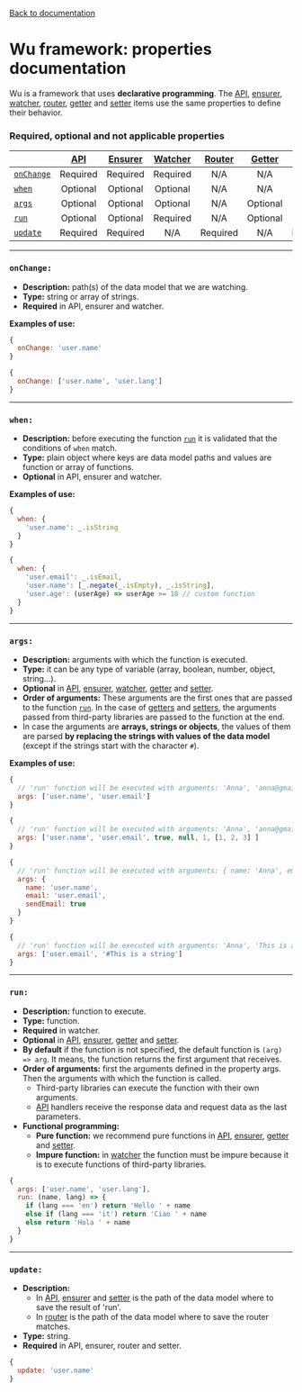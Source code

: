 [Back to documentation](./documentation.md)

# Wu framework: properties documentation

Wu is a framework that uses **declarative programming**. The [API](./documentation-api.md), [ensurer](./documentation-ensurer.md), [watcher](./documentation-watcher.md), [router](./documentation-router.md), [getter](./documentation-getter.md) and [setter](./documentation-setter.md) items use the same properties to define their behavior.

### Required, optional and not applicable properties

|                         | [API](./documentation-api.md) | [Ensurer](./documentation-ensurer.md) | [Watcher](./documentation-watcher.md) | [Router](./documentation-router.md) | [Getter](./documentation-getter.md) | [Setter](./documentation-setter.md) |
|-------------------------|:--------:|:--------:|:--------:|:--------:|:--------:|:--------:|
| [`onChange`](#onchange) | Required | Required | Required | N/A      | N/A      | N/A      |
| [`when`](#when)         | Optional | Optional | Optional | N/A      | N/A      | N/A      |
| [`args`](#args)         | Optional | Optional | Optional | N/A      | Optional | Optional |
| [`run`](#run)           | Optional | Optional | Required | N/A      | Optional | Optional |
| [`update`](#update)     | Required | Required | N/A      | Required | N/A      | Required |

___

### `onChange:`

* **Description:** path(s) of the data model that we are watching.
* **Type:** string or array of strings.
* **Required** in API, ensurer and watcher.

**Examples of use:**
```javascript
{
  onChange: 'user.name'
}
```

```javascript
{
  onChange: ['user.name', 'user.lang']
}
```
___

### `when:`

* **Description:** before executing the function [`run`](#run) it is validated that the conditions of `when` match.
* **Type:** plain object where keys are data model paths and values are function or array of functions.
* **Optional** in API, ensurer and watcher.

**Examples of use:**
```javascript
{
  when: {
    'user.name': _.isString
  }
}
```

```javascript
{
  when: {
    'user.email': _.isEmail,
    'user.name': [_.negate(_.isEmpty), _.isString],
    'user.age': (userAge) => userAge >= 18 // custom function
  }
}
```
___

### `args:`

* **Description:** arguments with which the function is executed.
* **Type:** it can be any type of variable (array, boolean, number, object, string...).
* **Optional** in [API](./documentation-api.md), [ensurer](./documentation-ensurer.md), [watcher](./documentation-watcher.md), [getter](./documentation-getter.md) and [setter](./documentation-setter.md).
* **Order of arguments:** These arguments are the first ones that are passed to the function [`run`](#run). In the case of [getters](./documentation-getter.md) and [setters](./documentation-setter.md), the arguments passed from third-party libraries are passed to the function at the end.
* In case the arguments are **arrays, strings or objects**, the values of them are parsed **by replacing the strings with values of the data model** (except if the strings start with the character `#`).

**Examples of use:**
```javascript
{
  // 'run' function will be executed with arguments: 'Anna', 'anna@gmail.com'
  args: ['user.name', 'user.email']
}
```

```javascript
{
  // 'run' function will be executed with arguments: 'Anna', 'anna@gmail.com', true, null, 1, [1, 2, 3]
  args: ['user.name', 'user.email', true, null, 1, [1, 2, 3] ]
}
```

```javascript
{
  // 'run' function will be executed with arguments: { name: 'Anna', email: 'anna@gmail.com', sendEmail: true }
  args: {
    name: 'user.name',
    email: 'user.email',
    sendEmail: true
  }
}
```

```javascript
{
  // 'run' function will be executed with arguments: 'Anna', 'This is a string'
  args: ['user.email', '#This is a string']
}
```
___

### `run:`

* **Description:** function to execute.
* **Type:** function.
* **Required** in watcher.
* **Optional** in [API](./documentation-api.md), [ensurer](./documentation-ensurer.md), [getter](./documentation-getter.md) and [setter](./documentation-setter.md).
* **By default** if the function is not specified, the default function is `(arg) => arg`. It means, the function returns the first argument that receives.
* **Order of arguments:** first the arguments defined in the property args. Then the arguments with which the function is called.
  * Third-party libraries can execute the function with their own arguments.
  * [API](./documentation-api.md) handlers receive the response data and request data as the last parameters.
* **Functional programming:**
  * **Pure function:** we recommend pure functions in [API](./documentation-api.md), [ensurer](./documentation-ensurer.md), [getter](./documentation-getter.md) and [setter](./documentation-setter.md).
  * **Impure function:** in [watcher](./documentation-watcher.md) the function must be impure because it is to execute functions of third-party libraries.

```javascript
{
  args: ['user.name', 'user.lang'],
  run: (name, lang) => {
    if (lang === 'en') return 'Hello ' + name
    else if (lang === 'it') return 'Ciao ' + name
    else return 'Hola ' + name
  }
}
```
___

### `update:`

* **Description:**
  * In [API](./documentation-api.md), [ensurer](./documentation-ensurer.md) and [setter](./documentation-setter.md) is the path of the data model where to save the result of 'run'.
  * In [router](./documentation-router.md) is the path of the data model where to save the router matches.
* **Type:** string.
* **Required** in API, ensurer, router and setter.

```javascript
{
  update: 'user.name'
}
```
